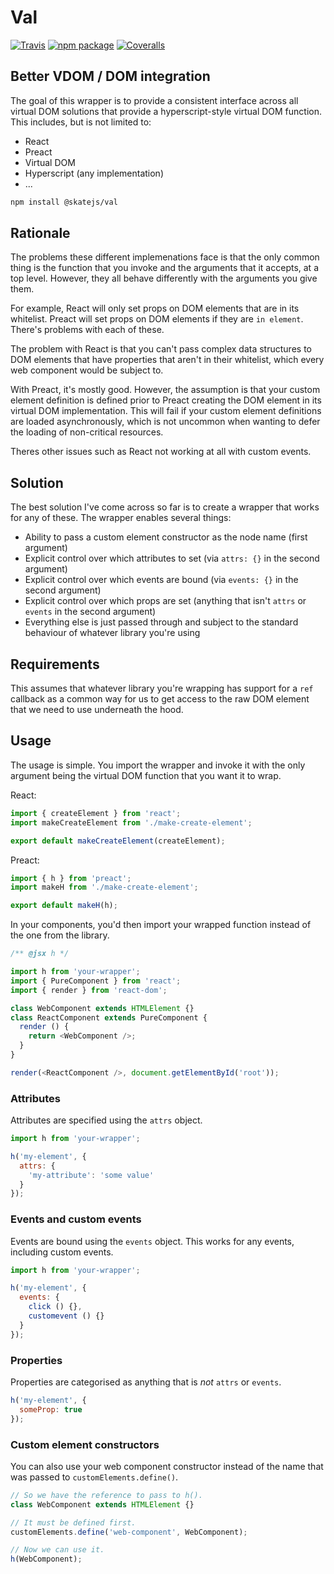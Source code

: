 # Val

[![Travis][build-badge]][build]
[![npm package][npm-badge]][npm]
[![Coveralls][coveralls-badge]][coveralls]

[build-badge]: https://img.shields.io/travis/user/repo/master.png?style=flat-square
[build]: https://travis-ci.org/user/repo

[npm-badge]: https://img.shields.io/npm/v/npm-package.png?style=flat-square
[npm]: https://www.npmjs.org/package/npm-package

[coveralls-badge]: https://img.shields.io/coveralls/user/repo/master.png?style=flat-square
[coveralls]: https://coveralls.io/github/user/repo

## Better VDOM / DOM integration

The goal of this wrapper is to provide a consistent interface across all virtual DOM solutions that provide a hyperscript-style virtual DOM function. This includes, but is not limited to:

- React
- Preact
- Virtual DOM
- Hyperscript (any implementation)
- ...

```sh
npm install @skatejs/val
```

## Rationale

The problems these different implemenations face is that the only common thing is the function that you invoke and the arguments that it accepts, at a top level. However, they all behave differently with the arguments you give them.

For example, React will only set props on DOM elements that are in its whitelist. Preact will set props on DOM elements if they are `in element`. There's problems with each of these.

The problem with React is that you can't pass complex data structures to DOM elements that have properties that aren't in their whitelist, which every web component would be subject to.

With Preact, it's mostly good. However, the assumption is that your custom element definition is defined prior to Preact creating the DOM element in its virtual DOM implementation. This will fail if your custom element definitions are loaded asynchronously, which is not uncommon when wanting to defer the loading of non-critical resources.

Theres other issues such as React not working at all with custom events.

## Solution

The best solution I've come across so far is to create a wrapper that works for any of these. The wrapper enables several things:

- Ability to pass a custom element constructor as the node name (first argument)
- Explicit control over which attributes to set (via `attrs: {}` in the second argument)
- Explicit control over which events are bound (via `events: {}` in the second argument)
- Explicit control over which props are set (anything that isn't `attrs` or `events` in the second argument)
- Everything else is just passed through and subject to the standard behaviour of whatever library you're using

## Requirements

This assumes that whatever library you're wrapping has support for a `ref` callback as a common way for us to get access to the raw DOM element that we need to use underneath the hood.

## Usage

The usage is simple. You import the wrapper and invoke it with the only argument being the virtual DOM function that you want it to wrap.

React:

```js
import { createElement } from 'react';
import makeCreateElement from './make-create-element';

export default makeCreateElement(createElement);
```

Preact:


```js
import { h } from 'preact';
import makeH from './make-create-element';

export default makeH(h);
```

In your components, you'd then import your wrapped function instead of the one from the library.

```js
/** @jsx h */

import h from 'your-wrapper';
import { PureComponent } from 'react';
import { render } from 'react-dom';

class WebComponent extends HTMLElement {}
class ReactComponent extends PureComponent {
  render () {
    return <WebComponent />;
  }
}

render(<ReactComponent />, document.getElementById('root'));
```

### Attributes

Attributes are specified using the `attrs` object.

```js
import h from 'your-wrapper';

h('my-element', {
  attrs: {
    'my-attribute': 'some value'
  }
});
```

### Events and custom events

Events are bound using the `events` object. This works for any events, including custom events.

```js
import h from 'your-wrapper';

h('my-element', {
  events: {
    click () {},
    customevent () {}
  }
});
```

### Properties

Properties are categorised as anything that is *not* `attrs` or `events`.

```js
h('my-element', {
  someProp: true
});
```

### Custom element constructors

You can also use your web component constructor instead of the name that was passed to `customElements.define()`.

```js
// So we have the reference to pass to h().
class WebComponent extends HTMLElement {}

// It must be defined first.
customElements.define('web-component', WebComponent);

// Now we can use it.
h(WebComponent);
```
